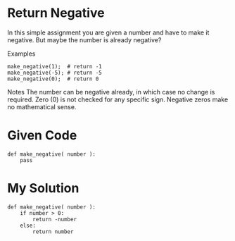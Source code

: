 # Return Negative

In this simple assignment you are given a number and have to make it negative. But maybe the number is already negative?

Examples
```
make_negative(1);  # return -1
make_negative(-5); # return -5
make_negative(0);  # return 0
```

Notes
The number can be negative already, in which case no change is required.
Zero (0) is not checked for any specific sign. Negative zeros make no mathematical sense.


# Given Code

```{python}
def make_negative( number ):
    pass
```

# My Solution

```{python}
def make_negative( number ):
    if number > 0:
        return -number
    else:
        return number
```

